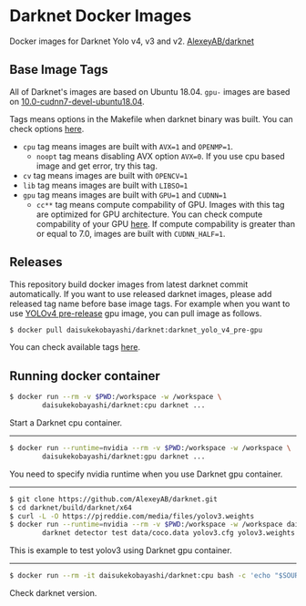 # Darknet Docker Images

Docker images for Darknet Yolo v4, v3 and v2. [AlexeyAB/darknet](https://github.com/AlexeyAB/darknet "AlexeyAB/darknet")

## Base Image Tags

All of Darknet's images are based on Ubuntu 18.04. ``gpu-`` images are based on [10.0-cudnn7-devel-ubuntu18.04](https://hub.docker.com/r/nvidia/cuda/ "nvidia/cuda").

Tags means options in the Makefile when darknet binary was built. You can check options [here](https://github.com/AlexeyAB/darknet#how-to-compile-on-linux "How to compile on Linux").

* ``cpu`` tag means images are built with `AVX=1` and `OPENMP=1`.
    - ``noopt`` tag means disabling AVX option ``AVX=0``. If you use cpu based image and get error, try this tag.
* ``cv`` tag means images are built with `OPENCV=1`
* ``lib`` tag means images are built with `LIBSO=1`
* ``gpu`` tag means images are built with ``GPU=1`` and ``CUDNN=1``
    - ``cc**`` tag means compute compability of GPU. Images with this tag are optimized for GPU architecture. You can check compute compability of your GPU [here](https://developer.nvidia.com/cuda-gpus "CUDA GPUs"). If compute compability is greater than or equal to 7.0, images are built with ``CUDNN_HALF=1``.

## Releases

This repository build docker images from latest darknet commit automatically. If you want to use released darknet images, please add released tag name before base image tags. For example when you want to use [YOLOv4 pre-release](https://github.com/AlexeyAB/darknet/releases/tag/darknet_yolo_v4_pre "YOLOv4 pre-release") gpu image, you can pull image as follows.

```sh
$ docker pull daisukekobayashi/darknet:darknet_yolo_v4_pre-gpu
```

You can check available tags [here](https://hub.docker.com/r/daisukekobayashi/darknet/tags?page=1&ordering=last_updated "daisukekobayashi/darknet tags").

## Running docker container

```sh
$ docker run --rm -v $PWD:/workspace -w /workspace \
        daisukekobayashi/darknet:cpu darknet ...
```

Start a Darknet cpu container.

---

```sh
$ docker run --runtime=nvidia --rm -v $PWD:/workspace -w /workspace \
        daisukekobayashi/darknet:gpu darknet ...
```

You need to specify nvidia runtime when you use Darknet gpu container.

---

```sh
$ git clone https://github.com/AlexeyAB/darknet.git
$ cd darknet/build/darknet/x64
$ curl -L -O https://pjreddie.com/media/files/yolov3.weights
$ docker run --runtime=nvidia --rm -v $PWD:/workspace -w /workspace daisukekobayashi/darknet:gpu \
        darknet detector test data/coco.data yolov3.cfg yolov3.weights -i 0 -thresh 0.25 dog.jpg -ext_output
```

This is example to test yolov3 using Darknet gpu container.

---

```sh
$ docker run --rm -it daisukekobayashi/darknet:cpu bash -c 'echo "$SOURCE_BRANCH" && echo "$SOURCE_COMMIT"'
```

Check darknet version.
